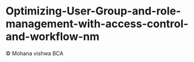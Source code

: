 # Optimizing-User-Group-and-role-management-with-access-control-and-workflow-nm
© Mohana vishwa BCA
